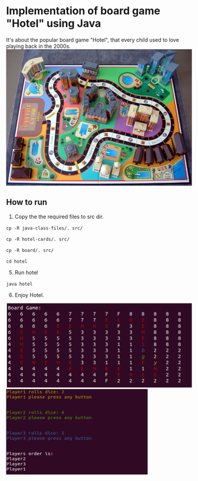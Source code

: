 # Implementation of board game "Hotel" using Java
It's about the popular board game "Hotel", that every child used to love playing back in the 2000s.  
![screenshot](images/pic552086.jpg)  

## How to run 
1. Copy the the required files to src dir.  
```
cp -R java-class-files/. src/
```
```
cp -R hotel-cards/. src/
```
```
cp -R board/. src/
```
```
cd hotel
```
5. Run hotel  
```
java hotel
```
6. Enjoy Hotel.    

![screenshot](images/hotel.jpg)
![screenshot](images/hotel2.jpg)
